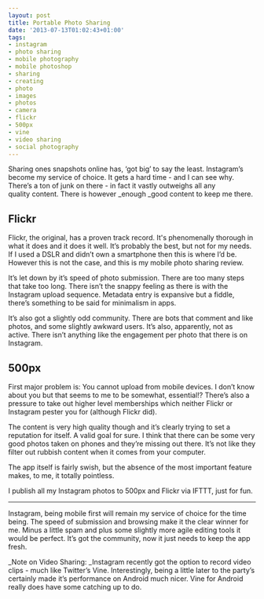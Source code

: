 ```yaml
---
layout: post
title: Portable Photo Sharing
date: '2013-07-13T01:02:43+01:00'
tags:
- instagram
- photo sharing
- mobile photography
- mobile photoshop
- sharing
- creating
- photo
- images
- photos
- camera
- flickr
- 500px
- vine
- video sharing
- social photography
---
```

Sharing ones snapshots online has, ‘got big’ to say the least. Instagram’s become my service of choice. It gets a hard time - and I can see why. There’s a ton of junk on there - in fact it vastly outweighs all any quality content. There is however _enough _good content to keep me there.

## Flickr

Flickr, the original, has a proven track record. It's phenomenally thorough in what it does and it does it well. It’s probably the best, but not for my needs. If I used a DSLR and didn’t own a smartphone then this is where I’d be. However this is not the case, and this is my mobile photo sharing review.

It’s let down by it’s speed of photo submission. There are too many steps that take too long. There isn’t the snappy feeling as there is with the Instagram upload sequence. Metadata entry is expansive but a fiddle, there’s something to be said for minimalism in apps.

It’s also got a slightly odd community. There are bots that comment and like photos, and some slightly awkward users. It’s also, apparently, not as active. There isn’t anything like the engagement per photo that there is on Instagram.

## 500px

First major problem is: You cannot upload from mobile devices. I don’t know about you but that seems to me to be somewhat, essential!? There’s also a pressure to take out higher level memberships which neither Flickr or Instagram pester you for (although Flickr did).

The content is very high quality though and it’s clearly trying to set a reputation for itself. A valid goal for sure. I think that there can be some very good photos taken on phones and they’re missing out there. It’s not like they filter out rubbish content when it comes from your computer.

The app itself is fairly swish, but the absence of the most important feature makes, to me, it totally pointless.

I publish all my Instagram photos to 500px and Flickr via IFTTT, just for fun.

*** 

Instagram, being mobile first will remain my service of choice for the time being. The speed of submission and browsing make it the clear winner for me. Minus a little spam and plus some slightly more agile editing tools it would be perfect. It’s got the community, now it just needs to keep the app fresh.

_Note on Video Sharing: _Instagram recently got the option to record video clips - much like Twitter’s Vine. Interestingly, being a little later to the party’s certainly made it’s performance on Android much nicer. Vine for Android really does have some catching up to do.


